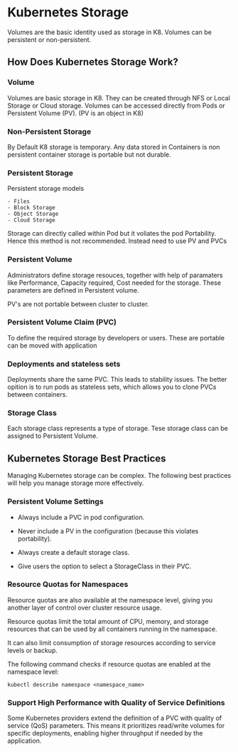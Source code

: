 # Kubernetes Storage


Volumes are the basic identity used as storage in K8. Volumes can be persistent or non-persistent.

## How Does Kubernetes Storage Work?

### Volume

Volumes are basic storage in K8. They can be created through NFS or Local Storage or Cloud storage. Volumes can be accessed directly from Pods or Persistent Volume (PV). (PV is an object in K8)


### Non-Persistent Storage

By Default K8 storage is temporary. Any data stored in Containers is non persistent container storage is portable but not durable.


### Persistent Storage

Persistent storage models

	- Files
	- Block Storage
	- Object Storage
	- Cloud Storage

Storage can directly called within Pod but it voliates the pod Portability. Hence this method is not recommended. Instead need to use PV and PVCs

### Persistent Volume

Administrators define storage resouces, together with help of paramaters like Performance, Capacity required, Cost needed for the storage. These parameters are defined in Persistent volume.

PV's are not portable between cluster to cluster.


### Persistent Volume Claim (PVC)

To define the required storage by developers or users. These are portable can be moved with application


### Deployments and stateless sets

Deployments share the same PVC. This leads to stability issues. The better opition is to run pods as stateless sets, which allows you to clone PVCs between containers.


### Storage Class

Each storage class represents a type of storage. Tese storage class can be assigned to Persistent Volume.


## Kubernetes Storage Best Practices

Managing Kubernetes storage can be complex. The following best practices will help you manage storage more effectively.


### Persistent Volume Settings


- Always include a PVC in pod configuration.

- Never include a PV in the configuration (because this violates portability).

- Always create a default storage class.

- Give users the option to select a StorageClass in their PVC.


### Resource Quotas for Namespaces


Resource quotas are also available at the namespace level, giving you another layer of control over cluster resource usage.

Resource quotas limit the total amount of CPU, memory, and storage resources that can be used by all containers running in the namespace. 

It can also limit consumption of storage resources according to service levels or backup.

The following command checks if resource quotas are enabled at the namespace level:

```
kubectl describe namespace <namespace_name>

```

### Support High Performance with Quality of Service Definitions


Some Kubernetes providers extend the definition of a PVC with quality of service (QoS) parameters. This means it prioritizes read/write volumes for specific deployments, enabling higher throughput if needed by the application.


